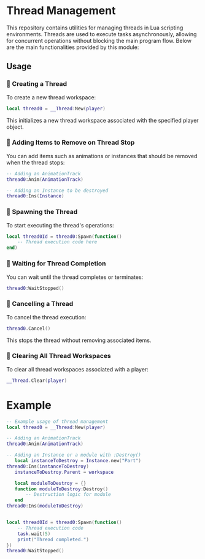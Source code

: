 # Thread Management

This repository contains utilities for managing threads in Lua scripting environments. Threads are used to execute tasks asynchronously, allowing for concurrent operations without blocking the main program flow. Below are the main functionalities provided by this module:

## Usage

### 🔹 Creating a Thread

To create a new thread workspace:

```lua
local thread0 = __Thread:New(player)
```
This initializes a new thread workspace associated with the specified player object.

### 🔹 Adding Items to Remove on Thread Stop
You can add items such as animations or instances that should be removed when the thread stops:

```lua
-- Adding an AnimationTrack
thread0:Anim(AnimationTrack)

-- Adding an Instance to be destroyed
thread0:Ins(Instance)
```

### 🔹 Spawning the Thread
To start executing the thread's operations:

```lua
local thread0Id = thread0:Spawn(function()
    -- Thread execution code here
end)
```

### 🔹 Waiting for Thread Completion
You can wait until the thread completes or terminates:

```lua
thread0:WaitStopped()
```

### 🔹 Cancelling a Thread
To cancel the thread execution:
```lua
thread0.Cancel()
```
This stops the thread without removing associated items.

### 🔹 Clearing All Thread Workspaces
To clear all thread workspaces associated with a player:

```lua
__Thread.Clear(player)
```

# Example
```lua
-- Example usage of thread management
local thread0 = __Thread:New(player)

-- Adding an AnimationTrack
thread0:Anim(AnimationTrack)

-- Adding an Instance or a module with :Destroy()
   local instanceToDestroy = Instance.new("Part")
thread0:Ins(instanceToDestroy)
   instanceToDestroy.Parent = workspace

   local moduleToDestroy = {}
   function moduleToDestroy:Destroy()
       -- Destruction logic for module
   end
thread0:Ins(moduleToDestroy)


local thread0Id = thread0:Spawn(function()
    -- Thread execution code
    task.wait(5)
    print("Thread completed.")
})
thread0:WaitStopped()
```
